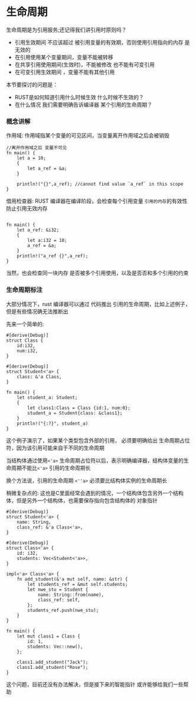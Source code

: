 # 生命周期

生命周期是为引用服务;还记得我们讲引用时原则吗？ 

 - 引用生效期间  不应该超过 被引用变量的有效期，否则使用引用指向的内存 是无效的  
 - 在引用使用某个变量期间，变量不能被转移 
 - 在共享引用使用期间(生效时)，不能被修改 也不能有可变引用
 - 在可变引用生效期间 ，变量不能有其他引用
 

本节要探讨的问题是：

 - RUST是如何知道引用什么时候生效 什么时候不生效的？
 - 在什么情况 我们需要明确告诉编译器 某个引用的生命周期？


### 概念讲解

作用域:  作用域指某个变量的可见区间，当变量离开作用域之后会被销毁

```
//离开作用域之后 变量不可见
fn main() {
	let a = 10;
	{
		let a_ref = &a;
	}
	
	println!("{}",a_ref); //cannot find value `a_ref` in this scope
}
``` 

借用检查器: RUST 编译器在编译阶段，会检查每个引用变量 `引用的内存`的有效性  防止引用无效内存 

```

fn main() {
	let a_ref: &i32;
	{
		let a:i32 = 10;
		a_ref = &a;
	}
	println!("a_ref {}",a_ref);
}

``` 

当然，也会检查同一块内存 是否被多个引用使用，以及是否否和多个引用的约束 



### 生命周期标注

大部分情况下，rust 编译器可以通过 代码推出 引用的生命周期，比如上述例子，但是有些情况确无法推断出 

先来一个简单的:

```
#[derive(Debug)]
struct Class {
	id:i32,
	num:i32,
}

#[derive(Debug)]
struct Student<'a> {
	class: &'a Class,
}

fn main() {
	let student_a: Student; 
	{
		let class1:Class = Class {id:1, num:0};
		student_a = Student{class: &class1};
	}
	println!("{:?}", student_a)
}
```

这个例子演示了，如果某个类型包含外部的引用， 必须要明确给出 生命周期占位符，因为该引用可能来自于不同的生命周期 

当结构体通过使用`<'a>` 生命周期占位符以后，表示明确编译器，结构体变量的生命周期不能比`<'a>` 引用的生命周期长

换个方法说，引用的生命周期 `<''a>` 必须要比结构体实例的生命周期长 


稍微复杂点的: 这也是C里面经常会遇到的情况，一个结构体包含另外一个结构体，但是另外一个结构体，也需要保存指向包含结构体的 对象指针


```
#[derive(Debug)]
struct Student<'a> {
    name: String,
    class_ref: &'a Class<'a>,
}

#[derive(Debug)]
struct Class<'a> {
    id: i32,
    students: Vec<Student<'a>>,
}

impl<'a> Class<'a> {
    fn add_student(&'a mut self, name: &str) {
        let students_ref = &mut self.students;
        let nwe_stu = Student {
            name: String::from(name),
            class_ref: self,
        };
        students_ref.push(nwe_stu);
    }
}

fn main() {
    let mut class1 = Class {
        id: 1,
        students: Vec::new(),
    };
    
    class1.add_student("Jack");
    class1.add_student("Rose");
}
```


这个问题，目前还没有办法解决，但是接下来的智能指针 或许能够给我们一些帮助 






